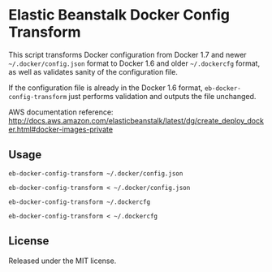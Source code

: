 # Elastic Beanstalk Docker Config Transform

This script transforms Docker configuration from Docker 1.7 and newer
`~/.docker/config.json` format to Docker 1.6 and older `~/.dockercfg` format,
as well as validates sanity of the configuration file.

If the configuration file is already in the Docker 1.6 format,
`eb-docker-config-transform` just performs validation and outputs the
file unchanged.

AWS documentation reference:
http://docs.aws.amazon.com/elasticbeanstalk/latest/dg/create_deploy_docker.html#docker-images-private

## Usage

    eb-docker-config-transform ~/.docker/config.json
    
    eb-docker-config-transform < ~/.docker/config.json

    eb-docker-config-transform ~/.dockercfg

    eb-docker-config-transform < ~/.dockercfg

## License

Released under the MIT license.
